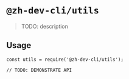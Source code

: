 # `@zh-dev-cli/utils`

> TODO: description

## Usage

```
const utils = require('@zh-dev-cli/utils');

// TODO: DEMONSTRATE API
```
